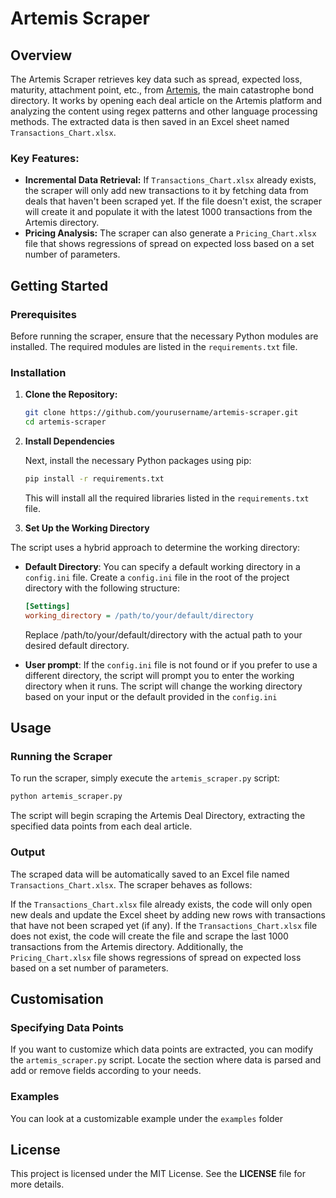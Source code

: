 # Artemis Scraper

## Overview

The Artemis Scraper retrieves key data such as spread, expected loss, maturity, attachment point, etc., from [Artemis](https://www.artemis.bm/dashboard/), the main catastrophe bond directory. It works by opening each deal article on the Artemis platform and analyzing the content using regex patterns and other language processing methods. The extracted data is then saved in an Excel sheet named `Transactions_Chart.xlsx`.

### Key Features:
- **Incremental Data Retrieval:** If `Transactions_Chart.xlsx` already exists, the scraper will only add new transactions to it by fetching data from deals that haven't been scraped yet. If the file doesn't exist, the scraper will create it and populate it with the latest 1000 transactions from the Artemis directory.
- **Pricing Analysis:** The scraper can also generate a `Pricing_Chart.xlsx` file that shows regressions of spread on expected loss based on a set number of parameters.

## Getting Started

### Prerequisites

Before running the scraper, ensure that the necessary Python modules are installed. The required modules are listed in the `requirements.txt` file.

### Installation

1. **Clone the Repository:**

   ```bash
   git clone https://github.com/yourusername/artemis-scraper.git
   cd artemis-scraper
   ```

2. **Install Dependencies**

   Next, install the necessary Python packages using pip:

   ```bash
   pip install -r requirements.txt 
   ```
   This will install all the required libraries listed in the `requirements.txt` file.

3. **Set Up the Working Directory**

The script uses a hybrid approach to determine the working directory:

- **Default Directory**: You can specify a default working directory in a `config.ini` file. Create a `config.ini` file in the root of the project directory with the following structure:

  ```ini
  [Settings]
  working_directory = /path/to/your/default/directory
  ```

  Replace /path/to/your/default/directory with the actual path to your desired default directory.

- **User prompt**: If the `config.ini` file is not found or if you prefer to use a different directory, the script will prompt you to enter the working directory when it runs.
The script will change the working directory based on your input or the default provided in the `config.ini`


## Usage
### Running the Scraper
To run the scraper, simply execute the `artemis_scraper.py` script:

```bash
python artemis_scraper.py
```

The script will begin scraping the Artemis Deal Directory, extracting the specified data points from each deal article.

### Output
The scraped data will be automatically saved to an Excel file named `Transactions_Chart.xlsx`. The scraper behaves as follows:

If the `Transactions_Chart.xlsx` file already exists, the code will only open new deals and update the Excel sheet by adding new rows with transactions that have not been scraped yet (if any).
If the `Transactions_Chart.xlsx` file does not exist, the code will create the file and scrape the last 1000 transactions from the Artemis directory.
Additionally, the `Pricing_Chart.xlsx` file shows regressions of spread on expected loss based on a set number of parameters.

## Customisation

### Specifying Data Points
If you want to customize which data points are extracted, you can modify the `artemis_scraper.py` script. Locate the section where data is parsed and add or remove fields according to your needs.

### Examples
You can look at a customizable example under the `examples` folder

## License
This project is licensed under the MIT License. See the **LICENSE** file for more details.